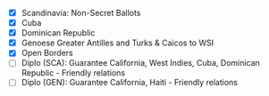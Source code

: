 - [X] Scandinavia: Non-Secret Ballots
- [X] Cuba
- [X] Dominican Republic
- [X] Genoese Greater Antilles and Turks & Caicos to WSI
- [X] Open Borders
- [ ] Diplo (SCA): Guarantee California, West Indies, Cuba, Dominican Republic - Friendly relations
- [ ] Diplo (GEN): Guarantee California, Haiti - Friendly relations